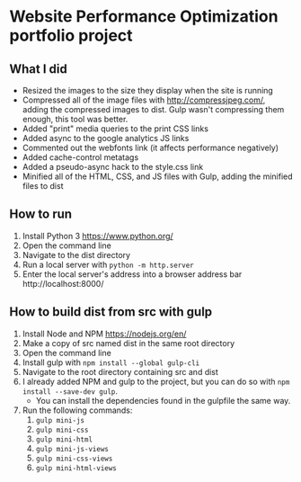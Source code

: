 # Website Performance Optimization portfolio project

## What I did
* Resized the images to the size they display when the site is running
* Compressed all of the image files with http://compressjpeg.com/, adding the compressed images to dist. Gulp wasn't compressing them enough, this tool was better.
* Added "print" media queries to the print CSS links
* Added async to the google analytics JS links
* Commented out the webfonts link (it affects performance negatively)
* Added cache-control metatags
* Added a pseudo-async hack to the style.css link
* Minified all of the HTML, CSS, and JS files with Gulp, adding the minified files to dist

## How to run
1. Install Python 3 https://www.python.org/
2. Open the command line
3. Navigate to the dist directory
4. Run a local server with `python -m http.server`
5. Enter the local server's address into a browser address bar http://localhost:8000/

## How to build dist from src with gulp
1. Install Node and NPM https://nodejs.org/en/
2. Make a copy of src named dist in the same root directory
3. Open the command line
4. Install gulp with `npm install --global gulp-cli`
5. Navigate to the root directory containing src and dist
6. I already added NPM and gulp to the project, but you can do so with `npm install --save-dev gulp`.
    * You can install the dependencies found in the gulpfile the same way.
7. Run the following commands:
    1. `gulp mini-js`
    2. `gulp mini-css`
    3. `gulp mini-html`
    4. `gulp mini-js-views`
    5. `gulp mini-css-views`
    6. `gulp mini-html-views`
